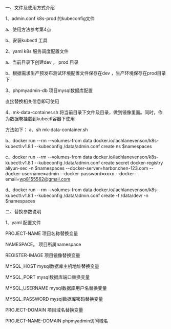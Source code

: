一、文件及使用方式介绍

1、admin.conf k8s-prod 的kubeconfig文件

   a、使用方法参考第4点
   
   b、安装kubectl 工具

2、yaml k8s 服务调度配置文件

   a、当前目录下创建dev ， prod 目录
   
   b、根据需求生产预发布测试环境配置文件保存在dev ，生产环境保存在prod目录下

3、phpmyadmin-db 项目mysql数据库配置

   直接替换相关信息即可使用
  
4、mk-data-container.sh 将当前目录下文件及目录，做到镜像里面。同时，作为数据卷挂载到kubectl容器下使用

方法如下：
  a、sh mk-data-container.sh
  
  b、docker run --rm --volumes-from data docker.io/lachlanevenson/k8s-kubectl:v1.8.1 --kubeconfig /data/admin.conf create ns $namespaces
  
  c、docker run --rm --volumes-from data docker.io/lachlanevenson/k8s-kubectl:v1.8.1 --kubeconfig /data/admin.conf create secret docker-registry aliyun-sec -n $namespaces --docker-server=harbor.chen-123.com --docker-username=admin --docker-password=xxxx --docker-email=wp8155562@gmail.com
  
  d、docker run --rm --volumes-from data docker.io/lachlanevenson/k8s-kubectl:v1.8.1 --kubeconfig /data/admin.conf create -f /data/dev/ -n $namespaces

二、替换参数说明

1、yaml 配置文件

PROJECT-NAME  项目名称替换变量

NAMESPACE。   项目所属namespace

REGISTER-IMAGE 项目镜像替换变量

MYSQL_HOST  mysql数据库主机地址替换变量

MYSQL_PORT  mysql数据库端口替换变量

MYSQL_USERNAME mysql数据库用户名替换变量

MYSQL_PASSWORD mysql数据库密码替换变量

PROJECT-DOMAIN 项目域名替换变量

PROJECT-NAME-DOMAIN phpmyadmin访问域名

